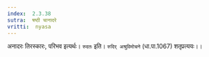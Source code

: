 ```yaml
---
index:  2.3.38
sutra:  षष्ठी चानादरे
vritti:  nyasa
---
```


अनादरः तिरस्कारः, परिभव इत्यर्थः। `रुदतः` इति। `रुदिर् अश्रुविमोचने` (धा.पा.1067) शतृप्रत्ययः।।

